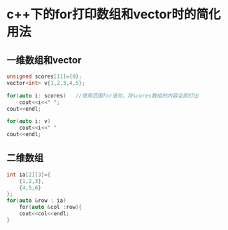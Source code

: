 # c++下的for打印数组和vector时的简化用法

## 一维数组和vector

```cpp
unsigned scores[11]={0};
vector<int> v{1,2,3,4,5};

for(auto i: scores)   //使用范围for语句，将scores数组的内容全部打出
    cout<<i<<" ";
cout<<endl;

for(auto i: v)
    cout<<i<<" "
cout<<endl;
```

## 二维数组

```cpp
int ia[2][3]={
    {1,2,3},
    {4,5,6}
};
for(auto &row : ia)
    for(auto &col :row){
    cout<<col<<endl;
}
```
